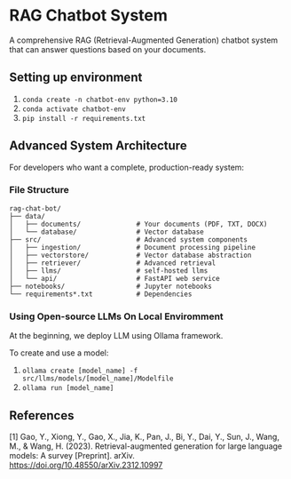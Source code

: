 # RAG Chatbot System

A comprehensive RAG (Retrieval-Augmented Generation) chatbot system that can answer questions based on your documents.

## Setting up environment
1. `conda create -n chatbot-env python=3.10`
2. `conda activate chatbot-env`
3. `pip install -r requirements.txt`

## Advanced System Architecture

For developers who want a complete, production-ready system:

### File Structure
```
rag-chat-bot/
├── data/
│   ├── documents/              # Your documents (PDF, TXT, DOCX)
│   └── database/               # Vector database
├── src/                        # Advanced system components
│   ├── ingestion/              # Document processing pipeline
│   ├── vectorstore/            # Vector database abstraction
│   ├── retriever/              # Advanced retrieval
│   ├── llms/                   # self-hosted llms
│   └── api/                    # FastAPI web service
├── notebooks/                  # Jupyter notebooks
└── requirements*.txt           # Dependencies
```

### Using Open-source LLMs On Local Enviromment

At the beginning, we deploy LLM using Ollama framework.

To create and use a model:
1. `ollama create [model_name] -f src/llms/models/[model_name]/Modelfile`
2. `ollama run [model_name]`

## References

[1] Gao, Y., Xiong, Y., Gao, X., Jia, K., Pan, J., Bi, Y., Dai, Y., Sun, J., Wang, M., & Wang, H. (2023). Retrieval-augmented generation for large language models: A survey [Preprint]. arXiv. https://doi.org/10.48550/arXiv.2312.10997
